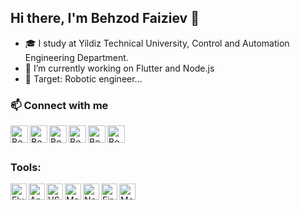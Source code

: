 ## Hi there, I'm Behzod Faiziev 👋

- 🎓 I study at Yildiz Technical University, Control and Automation Engineering Department.
- 🔭 I’m currently working on Flutter and Node.js
- 📌 Target: Robotic engineer...
<!-- - 🌱 I’m currently learning NodeJS/Express/MongoDB, Matlab -->
### 📫 Connect with me
[<img align="left" alt="Behzodjon | LinkedIn" width="28px" src="https://static.tildacdn.com/tild3662-3462-4466-b730-386233346239/linkedin.png" />](https://www.linkedin.com/in/behzod-faiziev/)

[<img align="left" alt="Behzodjon | stackoverlow" width="28px" src="https://www.vectorlogo.zone/logos/stackoverflow/stackoverflow-icon.svg" />](https://stackoverflow.com/users/13357646/behzod-faiziev)

[<img align="left" alt="Behzodjon | buymeacoffee" width="28px" src="https://www.vectorlogo.zone/logos/buymeacoffee/buymeacoffee-icon.svg" />](https://buymeacoffee.com/behzodfaiziev)

[<img align="left" alt="Behzodjon | Facebook" width="28px" src="https://images.vexels.com/media/users/3/137253/isolated/preview/90dd9f12fdd1eefb8c8976903944c026-facebook-icon-logo-by-vexels.png" />](https://www.facebook.com/behzod.faiziev/)

[<img align="left" alt="Behzodjon | Instagram" width="28px" src="https://pbs.twimg.com/media/DkeadI9XgAAGeWK.png" />](https://www.instagram.com/behzod.faiziev/)

[<img align="left" alt="Behzodjon | Twitter" width="28px" src="https://www.vectorlogo.zone/logos/twitter/twitter-icon.svg" />](https://twitter.com/behzod_faiziev)


<br />
<br />

### Tools:
<img align="left" alt="Flutter" width="26px" src="https://www.vectorlogo.zone/logos/flutterio/flutterio-icon.svg" />
<img align="left" alt="Android Studio" width="26px" src="https://i.ya-webdesign.com/images/android-studio-png.png" />
<img align="left" alt="VS Code" width="26px" src="https://www.vectorlogo.zone/logos/visualstudio_code/visualstudio_code-icon.svg" />
<img align="left" alt="Matlab" width="26px" src="https://www.mathworks.com/favicon.ico" />
<!-- <img align="left" alt="Dart" width="26px" src="https://www.vectorlogo.zone/logos/dartlang/dartlang-icon.svg" /> -->
<img align="left" alt="Node.js" width="26px" src="https://nodejs.org/static/images/favicons/favicon.ico" />
<img align="left" alt="Firebase" width="26px" src="https://firebase.google.com/favicon.ico" />
<img align="left" alt="Mongodb" width="26px" src="https://www.mongodb.com/favicon.ico" />
<!-- <img align="left" alt="JavaScript" width="26px" src="https://raw.githubusercontent.com/github/explore/80688e429a7d4ef2fca1e82350fe8e3517d3494d/topics/javascript/javascript.png" />  -->
<!-- <img align="left" alt="Git" width="26px" src="https://git-scm.com/favicon.ico" /> -->
<!-- <img align="left" alt="GitHub" width="26px" src="https://bitemycoin.com/wp-content/uploads/2018/06/GitHub-Logo.png" /> -->
<!-- <img align="left" alt="Arduino" width="26px" src="https://www.arduino.cc/favicon.ico" /> -->

<br />
<br />
<br />


<!-- <p>&ensp;<img align="left" src="https://github-readme-stats.vercel.app/api/top-langs/?username=behzodfaiziev&layout=compact&hide=html" alt="behzodfaiziev" /></p> -->
